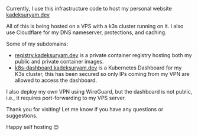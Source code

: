 Currently, I use this infrastructure code to host my personal website [kadeksuryam.dev](kadeksuryam.dev)

All of this is being hosted on a VPS with a k3s cluster running on it. I also use Cloudflare for my DNS nameserver, protections, and caching.

Some of my subdomains:
- [registry.kadeksuryam.dev](registry.kadeksuryam.dev)  is a private container registry hosting both my public and private container images.
- [k8s-dashboard.kadeksuryam.dev](k8s-dashboard.kadeksuryam.dev) is a Kubernetes Dashboard for my K3s cluster, this has been secured so only IPs coming from my VPN are allowed to access the dashboard.

I also deploy my own VPN using WireGuard, but the dashboard is not public, i.e., it requires port-forwarding to my VPS server.

Thank you for visiting! Let me know if you have any questions or suggestions.

Happy self hosting 😊
